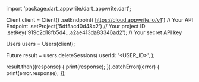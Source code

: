 import 'package:dart_appwrite/dart_appwrite.dart';

Client client = Client()
  .setEndpoint('https://cloud.appwrite.io/v1') // Your API Endpoint
  .setProject('5df5acd0d48c2') // Your project ID
  .setKey('919c2d18fb5d4...a2ae413da83346ad2'); // Your secret API key

Users users = Users(client);

Future result = users.deleteSessions(
  userId: '<USER_ID>',
);

result.then((response) {
  print(response);
}).catchError((error) {
  print(error.response);
});
